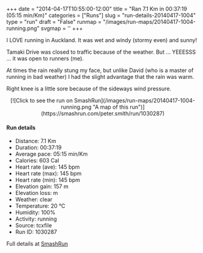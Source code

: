 +++
date = "2014-04-17T10:55:00-12:00"
title = "Ran 7.1 Km in 00:37:19 (05:15 min/Km)"
categories = ["Runs"]
slug = "run-details-20140417-1004"
type = "run"
draft = "False"
runmap = "/images/run-maps/20140417-1004-running.png"
svgmap = '<polyline points="0 55, 2 61, 8 56, 16 48, 22 45, 27 43, 33 46, 38 42, 39 39, 41 39, 48 39, 52 39, 64 41, 77 52, 79 53, 87 56, 88 56, 94 56, 100 56, 92 56, 83 55, 78 52, 64 41, 58 40, 46 39, 40 40, 34 46, 27 43, 22 44, 14 48, 10 53">'
+++

I LOVE running in Auckland. It was wet and windy (stormy even) and sunny!

Tamaki Drive was closed to traffic because of the weather. But ... YEEESSS ... it was open to runners (me). 

At times the rain really stung my face, but unlike David (who is a master of running in bad weather) I had the slight advantage that the rain was warm. 

Right knee is a little sore because of the sideways wind pressure. 



<!--more-->

<center>
[![Click to see the run on SmashRun](/images/run-maps/20140417-1004-running.png "A map of this run")](https://smashrun.com/peter.smith/run/1030287)
</center>

#### Run details

* Distance: 7.1 Km
* Duration: 00:37:19
* Average pace: 05:15 min/Km
* Calories: 603 Cal
* Heart rate (ave): 145 bpm
* Heart rate (max): 145 bpm
* Heart rate (min): 145 bpm
* Elevation gain: 157 m
* Elevation loss:  m
* Weather: clear
* Temperature: 20 &deg;C
* Humidity: 100%
* Activity: running
* Source: tcxfile
* Run ID: 1030287

Full details at [SmashRun](https://smashrun.com/peter.smith/run/1030287)